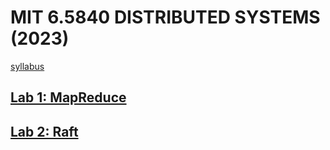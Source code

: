 # MIT 6.5840 DISTRIBUTED SYSTEMS (2023)

[syllabus](https://pdos.csail.mit.edu/6.824/schedule.html)

## [Lab 1: MapReduce](https://github.com/haofumei/MIT-6.5840-Distributed-Systems/tree/master/src/mr/)

## [Lab 2: Raft](https://github.com/haofumei/MIT-6.5840-Distributed-Systems/tree/master/src/raft)
